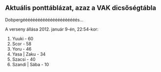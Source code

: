 ## Aktuális ponttáblázat, azaz a VAK dicsőségtábla

Dobpergéééééééééééééééééééééés...

A verseny állása 2012. január 9-én, 22:54-kor:

1. Yuuki - 60
2. Scor - 58
3. Yoru - 46
4. Yasa | Zaku - 34
5. Szacsi - 40
6. Szandi | Sába - 10
